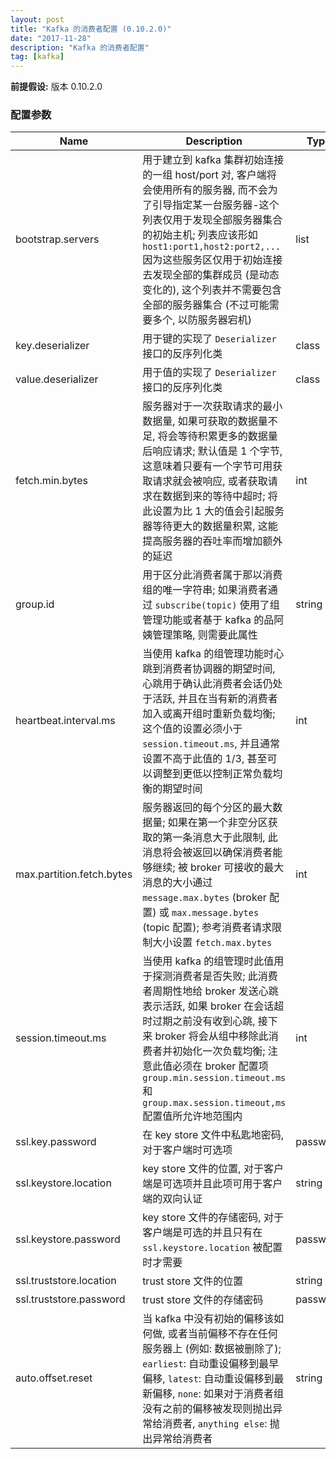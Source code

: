 ```yaml
---
layout: post
title: "Kafka 的消费者配置 (0.10.2.0)"
date: "2017-11-28"
description: "Kafka 的消费者配置"
tag: [kafka]
---
```


**前提假设:** 版本 0.10.2.0

### 配置参数

|Name|Description|Type|Default|Valid Values|Importance|
|-|-|-|-|-|-|
|bootstrap.servers|用于建立到 kafka 集群初始连接的一组 host/port 对, 客户端将会使用所有的服务器, 而不会为了引导指定某一台服务器-这个列表仅用于发现全部服务器集合的初始主机; 列表应该形如 `host1:port1,host2:port2,...` 因为这些服务区仅用于初始连接去发现全部的集群成员 (是动态变化的), 这个列表并不需要包含全部的服务器集合 (不过可能需要多个, 以防服务器宕机)|list|-|-|高|
|key.deserializer|用于键的实现了 `Deserializer` 接口的反序列化类|class|-|-|高|
|value.deserializer|用于值的实现了 `Deserializer` 接口的反序列化类|class|-|-|高|
|fetch.min.bytes|服务器对于一次获取请求的最小数据量, 如果可获取的数据量不足, 将会等待积累更多的数据量后响应请求; 默认值是 1 个字节, 这意味着只要有一个字节可用获取请求就会被响应, 或者获取请求在数据到来的等待中超时; 将此设置为比 1 大的值会引起服务器等待更大的数据量积累, 这能提高服务器的吞吐率而增加额外的延迟|int|1|[0,...]|高|
|group.id|用于区分此消费者属于那以消费组的唯一字符串; 如果消费者通过 `subscribe(topic)` 使用了组管理功能或者基于 kafka 的品阿姨管理策略, 则需要此属性|string|""|-|高|
|heartbeat.interval.ms|当使用 kafka 的组管理功能时心跳到消费者协调器的期望时间, 心跳用于确认此消费者会话仍处于活跃, 并且在当有新的消费者加入或离开组时重新负载均衡; 这个值的设置必须小于 `session.timeout.ms`, 并且通常设置不高于此值的 1/3, 甚至可以调整到更低以控制正常负载均衡的期望时间 |int|3000|-|高|
|max.partition.fetch.bytes|服务器返回的每个分区的最大数据量; 如果在第一个非空分区获取的第一条消息大于此限制, 此消息将会被返回以确保消费者能够继续; 被 broker 可接收的最大消息的大小通过 `message.max.bytes` (broker 配置) 或 `max.message.bytes` (topic 配置); 参考消费者请求限制大小设置 `fetch.max.bytes`|int|1048576|[0,...]|高|
|session.timeout.ms|当使用 kafka 的组管理时此值用于探测消费者是否失败; 此消费者周期性地给 broker 发送心跳表示活跃, 如果 broker 在会话超时过期之前没有收到心跳, 接下来 broker 将会从组中移除此消费者并初始化一次负载均衡; 注意此值必须在 broker 配置项 `group.min.session.timeout.ms` 和 `group.max.session.timeout,ms` 配置值所允许地范围内|int|10000|-|高|
|ssl.key.password|在 key store 文件中私匙地密码, 对于客户端时可选项|password|null|-|高|
|ssl.keystore.location|key store 文件的位置, 对于客户端是可选项并且此项可用于客户端的双向认证|string|null|-|高|
|ssl.keystore.password|key store 文件的存储密码, 对于客户端是可选的并且只有在 `ssl.keystore.location` 被配置时才需要|password|null|-|高|
|ssl.truststore.location|trust store 文件的位置|string|null|-|高|
|ssl.truststore.password|trust store 文件的存储密码|password|null|-|高|
|auto.offset.reset|当 kafka 中没有初始的偏移该如何做, 或者当前偏移不存在任何服务器上 (例如: 数据被删除了); `earliest`: 自动重设偏移到最早偏移, `latest`: 自动重设偏移到最新偏移, `none`: 如果对于消费者组没有之前的偏移被发现则抛出异常给消费者, `anything else`: 抛出异常给消费者|string|latest|[earliest,latest,none]|中|
